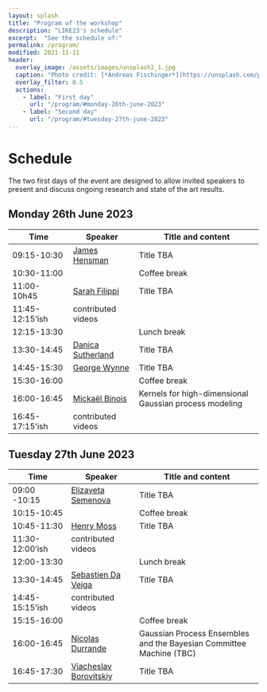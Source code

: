 ```yaml
---
layout: splash
title: "Program of the workshop"
description: "LIKE23's schedule"
excerpt:  "See the schedule of:"
permalink: /program/
modified: 2021-11-11
header:
  overlay_image: /assets/images/unsplash2_1.jpg
  caption: "Photo credit: [*Andreas Fischinger*](https://unsplash.com/photos/xosBoKRT0qE)"
  overlay_filter: 0.5
  actions:
    - label: "First day"
      url: "/program/#monday-26th-june-2023"
    - label: "Second day"
      url: "/program/#tuesday-27th-june-2023"
---
```


# Schedule 

The two first days of the event are designed to allow invited speakers to present and discuss ongoing research and state of the art results.  

## Monday 26th June 2023  

<table>
	<thead>
		<tr>
			<th> &nbsp;&nbsp;&nbsp;&nbsp;&nbsp;&nbsp;Time&nbsp;&nbsp;&nbsp;&nbsp;&nbsp;&nbsp; </th>
			<th> &nbsp;&nbsp;&nbsp;&nbsp;Speaker&nbsp;&nbsp;&nbsp;&nbsp; </th>
			<th> Title and content </th>
		</tr>
	</thead>
	<tbody>
		<tr>
			<td> 09:15-10:30</td>
			<td> 
				<a href="https://scholar.google.com/citations?user=l8dX3ssAAAAJ&hl=en" target="_blank">James Hensman</a> 
			</td>
			<td> 
				Title TBA
			</td>
		</tr>
		<tr>
			<td> 10:30-11:00 </td>
			<td> </td>
			<td> 
				Coffee break 
			</td>
		</tr>
		<tr>
			<td> 11:00-10h45 </td>
			<td> 
				<a href="https://www.imperial.ac.uk/people/s.filippi" target="_blank">Sarah Filippi</a> 
			</td>
			<td> 
				Title TBA
			</td>
		</tr>
		<tr>
			<td> 11:45-12:15’ish</td>
			<td> 
				contributed videos
			</td>
			<td> 
			</td>
		</tr>
		<tr>
			<td> 12:15-13:30 </td>
			<td> </td>
			<td> Lunch break
			</td>
		</tr>
		<tr>
			<td> 13:30-14:45</td>
			<td> 
				<a href="https://djsutherland.ml/" target="_blank">Danica Sutherland</a> 
			</td>
			<td> 
				Title TBA 
			</td>
		</tr>
		<tr>
			<td>14:45-15:30</td>
			<td> 
				<a href="https://georgewynne.github.io/" target="_blank"> George Wynne</a> 
			</td>
			<td> 
				Title TBA 
			</td>
		</tr>
		<tr>
			<td> 15:30-16:00 </td>
			<td> </td>
			<td> 
				Coffee break 	   
			</td>
		</tr>
		<tr>
			<td> 
				16:00-16:45 
			</td>
			<td> 
				<a href="https://sites.google.com/site/mickaelbinoishomepage/" target="_blank">Mickaël Binois
				</a> 
			</td>
			<td> 
				Kernels for high-dimensional Gaussian process modeling
			</td>
		</tr>
		<tr>
			<td> 16:45-17:15’ish</td>
			<td> 
				contributed videos
			</td>
			<td> 
			</td></tbody></table>


## Tuesday 27th June 2023  

<table>
	<thead>
		<tr>
			<th> &nbsp;&nbsp;&nbsp;&nbsp;&nbsp;&nbsp;Time&nbsp;&nbsp;&nbsp;&nbsp;&nbsp;&nbsp; </th>
			<th> &nbsp;&nbsp;&nbsp;&nbsp;Speaker&nbsp;&nbsp;&nbsp;&nbsp; </th>
			<th> Title and content </th>
		</tr>
	</thead>
	<tbody>
		<tr>
			<td> 09:00 -10:15</td>
			<td> 
				<a href="https://www.elizaveta-semenova.com/" target="_blank">Elizaveta Semenova</a> 
			</td>
			<td> 
				Title TBA
			</td>
		</tr>
		<tr>
			<td> 10:15-10:45 </td>
			<td> </td>
			<td> 
				Coffee break 	   
			</td>
		</tr>
		<tr>
			<td> 10:45-11:30</td>
			<td> 
				<a href="https://henrymoss.github.io/" target="_blank"> Henry Moss
				</a> 
			</td>
			<td> 
				Title TBA
			</td>
		</tr>
		<tr>
			<td> 11:30-12:00’ish</td>
			<td> 
				contributed videos
			</td>
			<td> </td>
		</tr>
		<tr>
			<td> 12:00-13:30 </td>
			<td> </td>
			<td> 
				Lunch break 	   
			</td>
		</tr>
		<tr>
			<td> 13:30-14:45</td>
			<td> 
				<a href="https://ensai.fr/en/equipe/da-veiga-sebastien/" target="_blank"> Sebastien Da Veiga
				</a> 
			</td>
			<td> 
				Title TBA
			</td>
		</tr>
		<tr>
			<td> 14:45-15:15’ish</td>
			<td> 
				contributed videos
			</td>
			<td> </td>
		</tr>
		<tr>
			<td> 15:15-16:00 </td>
			<td> </td>
			<td> 
				Coffee break 	   
			</td>
		</tr>
		<tr>
			<td> 16:00-16:45</td>
			<td> 
				<a href="https://sites.google.com/site/nicolasdurrandehomepage/" target="_blank"> Nicolas Durrande
				</a> 
			</td>
			<td> 
				Gaussian Process Ensembles and the Bayesian Committee Machine (TBC)
			</td>
		</tr>
		<tr>
			<td> 16:45-17:30</td>
			<td> 
				<a href="https://vab.im/" target="_blank">Viacheslav Borovitskiy</a> 
			</td>
			<td> 
				Title TBA 
			</td>
		</tr></tbody></table>

